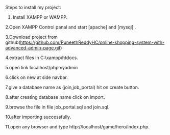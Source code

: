 Steps to install my project:

1. Install XAMPP or WAMPP.

2.Open XAMPP Control panal and start [apache] and [mysql] .

3.Download project from github(https://github.com/PuneethReddyHC/online-shopping-system-with-advanced-admin-page.git)

4.extract files in C:\xampp\htdocs.

5.open link localhost/phpmyadmin

6.click on new at side navbar.

7.give a database name as (join,job_portal) hit on create button.

8.after creating database name click on import.

9.browse the file in file job_portal.sql and join.sql.

10.after importing successfully.

11.open any browser and type http://localhost/game/hero/index.php.

